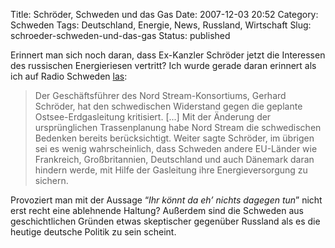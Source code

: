 Title: Schröder, Schweden und das Gas
Date: 2007-12-03 20:52
Category: Schweden
Tags: Deutschland, Energie, News, Russland, Wirtschaft
Slug: schroeder-schweden-und-das-gas
Status: published

Erinnert man sich noch daran, dass Ex-Kanzler Schröder jetzt die
Interessen des russischen Energieriesen vertritt? Ich wurde gerade daran
erinnert als ich auf Radio Schweden
[las](http://www.sr.se/cgi-bin/international/nyhetssidor/artikel.asp?nyheter=1&programid=2108&Artikel=1754159):

> Der Geschäftsführer des Nord Stream-Konsortiums, Gerhard Schröder, hat
> den schwedischen Widerstand gegen die geplante Ostsee-Erdgasleitung
> kritisiert. [...] Mit der Änderung der ursprünglichen Trassenplanung
> habe Nord Stream die schwedischen Bedenken bereits berücksichtigt.
> Weiter sagte Schröder, im übrigen sei es wenig wahrscheinlich, dass
> Schweden andere EU-Länder wie Frankreich, Großbritannien, Deutschland
> und auch Dänemark daran hindern werde, mit Hilfe der Gasleitung ihre
> Energieversorgung zu sichern.

Provoziert man mit der Aussage “*Ihr könnt da eh’ nichts dagegen tun*”
nicht erst recht eine ablehnende Haltung? Außerdem sind die Schweden aus
geschichtlichen Gründen etwas skeptischer gegenüber Russland als es die
heutige deutsche Politik zu sein scheint.

